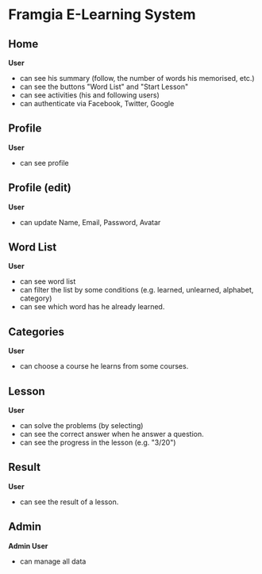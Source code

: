# Framgia E-Learning System

## Home

**User**

* can see his summary (follow, the number of words his memorised, etc.)
* can see the buttons "Word List" and "Start Lesson"
* can see activities (his and following users)
* can authenticate via Facebook, Twitter, Google

## Profile

**User**

* can see profile

## Profile (edit)

**User**
* can update Name, Email, Password, Avatar

## Word List

**User**

* can see word list
* can filter the list by some conditions (e.g. learned, unlearned, alphabet, category)
* can see which word has he already learned.

## Categories

**User**
* can choose a course he learns from some courses.

## Lesson

**User**

* can solve the problems (by selecting)
* can see the correct answer when he answer a question.
* can see the progress in the lesson (e.g. "3/20")

## Result

**User**

* can see the result of a lesson.

## Admin

**Admin User**

* can manage all data
